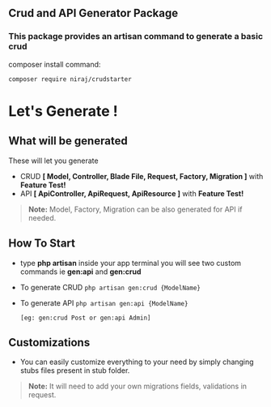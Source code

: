 ## Crud and API Generator Package

### This package provides an artisan command to generate a basic crud

composer install command: 
```
composer require niraj/crudstarter
```

## 
# Let's Generate !

## What will be generated

These will let you generate
- CRUD **[ Model, Controller, Blade File, Request, Factory, Migration ]** with **Feature Test!**
- API  **[ ApiController, ApiRequest, ApiResource ]** with **Feature Test!**
 > **Note:** Model, Factory, Migration can be also generated for API if needed.


## How To Start
- type **php artisan** inside your app terminal you will see two custom commands ie **gen:api** and **gen:crud**
- To generate CRUD ``php artisan gen:crud {ModelName} ``
- To generate API ``php artisan gen:api {ModelName} ``

	``[eg: gen:crud Post or gen:api Admin]``

## Customizations

- You can easily customize everything to your need by simply changing stubs files present in stub folder.
 > **Note:** It will need to add your own migrations fields, validations in request.
